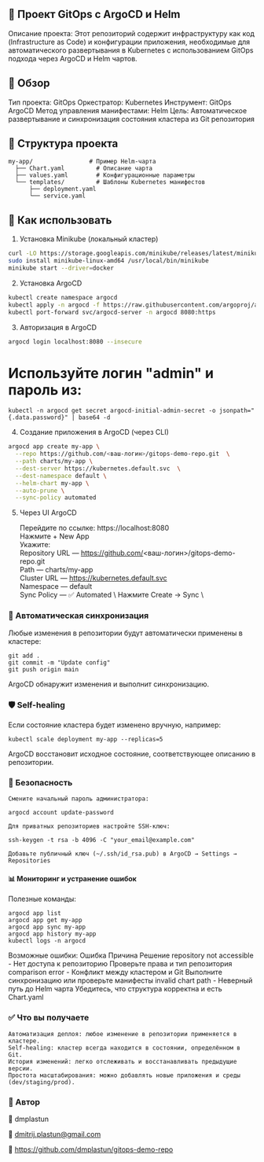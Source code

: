 
## 📘 Проект GitOps с ArgoCD и Helm

Описание проекта: Этот репозиторий содержит инфраструктуру как код (Infrastructure as Code) и конфигурации приложения, необходимые для автоматического развертывания в Kubernetes с использованием GitOps подхода через ArgoCD и Helm чартов.
## 📌 Обзор

Тип проекта: GitOps
Оркестратор: Kubernetes
Инструмент: GitOps ArgoCD
Метод управления манифестами: Helm
Цель: Автоматическое развертывание и синхронизация состояния кластера из Git репозитория
## 🧩 Структура проекта

```
my-app/                # Пример Helm-чарта
  ├── Chart.yaml         # Описание чарта
  ├── values.yaml        # Конфигурационные параметры
  └── templates/         # Шаблоны Kubernetes манифестов
      ├── deployment.yaml
      └── service.yaml
```
## 🚀 Как использовать
1. Установка Minikube (локальный кластер)
```bash
curl -LO https://storage.googleapis.com/minikube/releases/latest/minikube-linux-amd64
sudo install minikube-linux-amd64 /usr/local/bin/minikube
minikube start --driver=docker
```
2. Установка ArgoCD
```bash
kubectl create namespace argocd
kubectl apply -n argocd -f https://raw.githubusercontent.com/argoproj/argo-cd/v2.8.4/manifests/install.yaml
kubectl port-forward svc/argocd-server -n argocd 8080:https
```
3. Авторизация в ArgoCD
```bash
argocd login localhost:8080 --insecure
```
# Используйте логин "admin" и пароль из:
```
kubectl -n argocd get secret argocd-initial-admin-secret -o jsonpath="{.data.password}" | base64 -d
```
4. Создание приложения в ArgoCD (через CLI)
```bash
argocd app create my-app \
  --repo https://github.com/<ваш-логин>/gitops-demo-repo.git  \
  --path charts/my-app \
  --dest-server https://kubernetes.default.svc  \
  --dest-namespace default \
  --helm-chart my-app \
  --auto-prune \
  --sync-policy automated
```
5. Через UI ArgoCD

    Перейдите по ссылке: https://localhost:8080 \
    Нажмите + New App \
    Укажите: \
        Repository URL — https://github.com/<ваш-логин>/gitops-demo-repo.git \
        Path — charts/my-app \
        Cluster URL — https://kubernetes.default.svc \
        Namespace — default \
        Sync Policy — ✅ Automated \ 
    Нажмите Create → Sync \

### 🔁 Автоматическая синхронизация

Любые изменения в репозитории будут автоматически применены в кластере:
```
git add .
git commit -m "Update config"
git push origin main
```
ArgoCD обнаружит изменения и выполнит синхронизацию.

### 🛡️ Self-healing

Если состояние кластера будет изменено вручную, например:
```
kubectl scale deployment my-app --replicas=5
```
ArgoCD восстановит исходное состояние, соответствующее описанию в репозитории.
### 🔐 Безопасность

    Смените начальный пароль администратора:

    argocd account update-password

    Для приватных репозиториев настройте SSH-ключ:

    ssh-keygen -t rsa -b 4096 -C "your_email@example.com"

    Добавьте публичный ключ (~/.ssh/id_rsa.pub) в ArgoCD → Settings → Repositories

#### 📊 Мониторинг и устранение ошибок
Полезные команды:
```
argocd app list
argocd app get my-app
argocd app sync my-app
argocd app history my-app
kubectl logs -n argocd 
```
Возможные ошибки:
Ошибка	Причина	Решение
repository not accessible	- Нет доступа к репозиторию	Проверьте права и тип репозитория
comparison error - Конфликт между кластером и Git	Выполните синхронизацию или проверьте манифесты
invalid chart path - Неверный путь до Helm чарта	Убедитесь, что структура корректна и есть Chart.yaml
### ✅ Что вы получаете

    Автоматизация деплоя: любое изменение в репозитории применяется в кластере.
    Self-healing: кластер всегда находится в состоянии, определённом в Git.
    История изменений: легко отслеживать и восстанавливать предыдущие версии.
    Простота масштабирования: можно добавлять новые приложения и среды (dev/staging/prod).

### 🙌 Автор

🪪 dmplastun

📧 dmitrij.plastun@gmail.com

🔗 https://github.com/dmplastun/gitops-demo-repo
